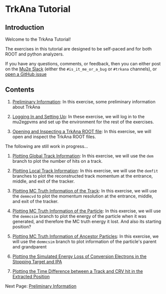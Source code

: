 # TrkAna Tutorial

## Introduction

Welcome to the TrkAna Tutorial! 

The exercises in this tutorial are designed to be self-paced and for both ROOT and python analyzers.

If you have any questions, comments, or feedback, then you can either post on the [Mu2e Slack](https://mu2ewiki.fnal.gov/wiki/Slack) (either the ```#is_it_me_or_a_bug``` or ```#trkana``` channels), or [open a GitHub issue](https://github.com/Mu2e/TrkAna/issues)

## Contents

1. [Preliminary Information](prelims.md): In this exercise, some preliminary information about TrkAna 

1. [Logging In and Setting Up](setup.md): In these exercise, we will log in to the mu2egpvms and set up the environment for the rest of the exercises.

1. [Opening and Inspecting a TrkAna ROOT file](opening.md): In this exercise, we will open and inspect the TrkAna ROOT files.

The following are still work in progress...

1. [Plotting Global Track Information](n-hits.md): In this exercise, we will use the ```dem``` branch to plot the number of hits on a track.

1. [Plotting Local Track Information](reco-mom.md): In this exercise, we will use the ```demfit``` branches to plot the reconstructed track momentum at the entrance, middle, and exit of the tracker.

1. [Plotting MC Truth Information of the Track](mom-res.md): In this exercise, we will use the ```demmcvd``` to plot the momentum resolution at the entrance, middle, and exit of the tracker.

1. [Plotting MC Truth Information of the Particle](e-loss.md): In this exercise, we will use the ```demmcsim``` branch to plot the energy of the particle when it was generated, and therefore the MC truth energy it lost. And also its starting position?

1. [Plotting MC Truth Information of Ancestor Particles](genealogy.md): In this exercise, we will use the ```demmcsim``` branch to plot information of the particle's parent and grandparent

1. [Plotting the Simulated Energy Loss of Conversion Electrons in the Stopping Target and IPA](tgt-ipa-e-loss.md)

1. [Plotting the Time Difference between a Track and CRV hit in the Extracted Position](crv-extracted.md)

Next Page: [Preliminary Information](prelims.md)
